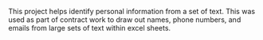 This project helps identify personal information from a set of text. This was used as part of contract work to draw out names, phone numbers, and emails from large sets of text within excel sheets. 
